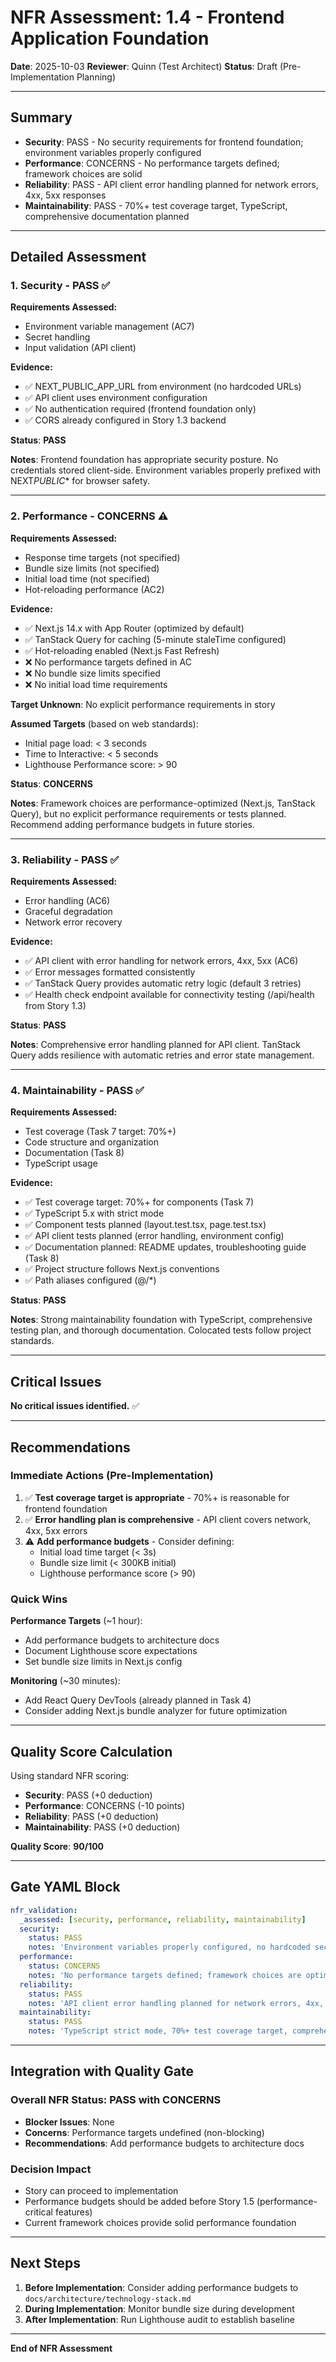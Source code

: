 # NFR Assessment: 1.4 - Frontend Application Foundation

**Date**: 2025-10-03
**Reviewer**: Quinn (Test Architect)
**Status**: Draft (Pre-Implementation Planning)

---

## Summary

- **Security**: PASS - No security requirements for frontend foundation; environment variables properly configured
- **Performance**: CONCERNS - No performance targets defined; framework choices are solid
- **Reliability**: PASS - API client error handling planned for network errors, 4xx, 5xx responses
- **Maintainability**: PASS - 70%+ test coverage target, TypeScript, comprehensive documentation planned

---

## Detailed Assessment

### 1. Security - PASS ✅

**Requirements Assessed:**

- Environment variable management (AC7)
- Secret handling
- Input validation (API client)

**Evidence:**

- ✅ NEXT_PUBLIC_APP_URL from environment (no hardcoded URLs)
- ✅ API client uses environment configuration
- ✅ No authentication required (frontend foundation only)
- ✅ CORS already configured in Story 1.3 backend

**Status**: **PASS**

**Notes**: Frontend foundation has appropriate security posture. No credentials stored client-side. Environment variables properly prefixed with NEXT*PUBLIC*\* for browser safety.

---

### 2. Performance - CONCERNS ⚠️

**Requirements Assessed:**

- Response time targets (not specified)
- Bundle size limits (not specified)
- Initial load time (not specified)
- Hot-reloading performance (AC2)

**Evidence:**

- ✅ Next.js 14.x with App Router (optimized by default)
- ✅ TanStack Query for caching (5-minute staleTime configured)
- ✅ Hot-reloading enabled (Next.js Fast Refresh)
- ❌ No performance targets defined in AC
- ❌ No bundle size limits specified
- ❌ No initial load time requirements

**Target Unknown**: No explicit performance requirements in story

**Assumed Targets** (based on web standards):

- Initial page load: < 3 seconds
- Time to Interactive: < 5 seconds
- Lighthouse Performance score: > 90

**Status**: **CONCERNS**

**Notes**: Framework choices are performance-optimized (Next.js, TanStack Query), but no explicit performance requirements or tests planned. Recommend adding performance budgets in future stories.

---

### 3. Reliability - PASS ✅

**Requirements Assessed:**

- Error handling (AC6)
- Graceful degradation
- Network error recovery

**Evidence:**

- ✅ API client with error handling for network errors, 4xx, 5xx (AC6)
- ✅ Error messages formatted consistently
- ✅ TanStack Query provides automatic retry logic (default 3 retries)
- ✅ Health check endpoint available for connectivity testing (/api/health from Story 1.3)

**Status**: **PASS**

**Notes**: Comprehensive error handling planned for API client. TanStack Query adds resilience with automatic retries and error state management.

---

### 4. Maintainability - PASS ✅

**Requirements Assessed:**

- Test coverage (Task 7 target: 70%+)
- Code structure and organization
- Documentation (Task 8)
- TypeScript usage

**Evidence:**

- ✅ Test coverage target: 70%+ for components (Task 7)
- ✅ TypeScript 5.x with strict mode
- ✅ Component tests planned (layout.test.tsx, page.test.tsx)
- ✅ API client tests planned (error handling, environment config)
- ✅ Documentation planned: README updates, troubleshooting guide (Task 8)
- ✅ Project structure follows Next.js conventions
- ✅ Path aliases configured (@/\*)

**Status**: **PASS**

**Notes**: Strong maintainability foundation with TypeScript, comprehensive testing plan, and thorough documentation. Colocated tests follow project standards.

---

## Critical Issues

**No critical issues identified.** ✅

---

## Recommendations

### Immediate Actions (Pre-Implementation)

1. ✅ **Test coverage target is appropriate** - 70%+ is reasonable for frontend foundation
2. ✅ **Error handling plan is comprehensive** - API client covers network, 4xx, 5xx errors
3. ⚠️ **Add performance budgets** - Consider defining:
   - Initial load time target (< 3s)
   - Bundle size limit (< 300KB initial)
   - Lighthouse performance score (> 90)

### Quick Wins

**Performance Targets** (~1 hour):

- Add performance budgets to architecture docs
- Document Lighthouse score expectations
- Set bundle size limits in Next.js config

**Monitoring** (~30 minutes):

- Add React Query DevTools (already planned in Task 4)
- Consider adding Next.js bundle analyzer for future optimization

---

## Quality Score Calculation

Using standard NFR scoring:

- **Security**: PASS (+0 deduction)
- **Performance**: CONCERNS (-10 points)
- **Reliability**: PASS (+0 deduction)
- **Maintainability**: PASS (+0 deduction)

**Quality Score**: **90/100**

---

## Gate YAML Block

```yaml
nfr_validation:
  _assessed: [security, performance, reliability, maintainability]
  security:
    status: PASS
    notes: 'Environment variables properly configured, no hardcoded secrets, CORS configured in Story 1.3'
  performance:
    status: CONCERNS
    notes: 'No performance targets defined; framework choices are optimized (Next.js, TanStack Query) but explicit budgets recommended'
  reliability:
    status: PASS
    notes: 'API client error handling planned for network errors, 4xx, 5xx; TanStack Query provides automatic retries'
  maintainability:
    status: PASS
    notes: 'TypeScript strict mode, 70%+ test coverage target, comprehensive documentation planned, colocated tests'
```

---

## Integration with Quality Gate

### Overall NFR Status: **PASS with CONCERNS**

- **Blocker Issues**: None
- **Concerns**: Performance targets undefined (non-blocking)
- **Recommendations**: Add performance budgets to architecture docs

### Decision Impact

- Story can proceed to implementation
- Performance budgets should be added before Story 1.5 (performance-critical features)
- Current framework choices provide solid performance foundation

---

## Next Steps

1. **Before Implementation**: Consider adding performance budgets to `docs/architecture/technology-stack.md`
2. **During Implementation**: Monitor bundle size during development
3. **After Implementation**: Run Lighthouse audit to establish baseline

---

**End of NFR Assessment**
